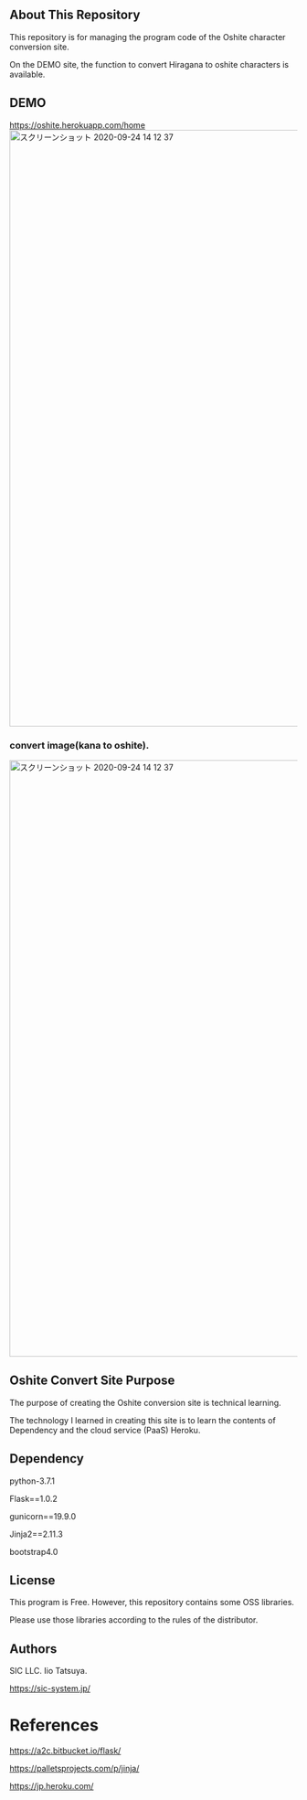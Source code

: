 
## About This Repository

This repository is for managing the program code of the Oshite character conversion site.

On the DEMO site, the function to convert Hiragana to oshite characters is available.

## DEMO
https://oshite.herokuapp.com/home
<img width="1044" alt="スクリーンショット 2020-09-24 14 12 37" src="https://user-images.githubusercontent.com/49279759/94103715-3f4ca000-fe70-11ea-95e3-06f1bafc6e0c.png">
### convert image(kana to oshite).
<img width="1044" alt="スクリーンショット 2020-09-24 14 12 37" src="https://user-images.githubusercontent.com/49279759/94112112-f0a70200-fe7f-11ea-93da-fb2ade647504.png">

## Oshite Convert Site Purpose
The purpose of creating the Oshite conversion site is technical learning.

The technology I learned in creating this site is to learn the contents of Dependency and the cloud service (PaaS) Heroku.

## Dependency
python-3.7.1

Flask==1.0.2

gunicorn==19.9.0

Jinja2==2.11.3

bootstrap4.0

## License
This program is Free.
However, this repository contains some OSS libraries.

Please use those libraries according to the rules of the distributor.

## Authors
SIC LLC. Iio Tatsuya.

https://sic-system.jp/


# References
https://a2c.bitbucket.io/flask/

https://palletsprojects.com/p/jinja/

https://jp.heroku.com/


